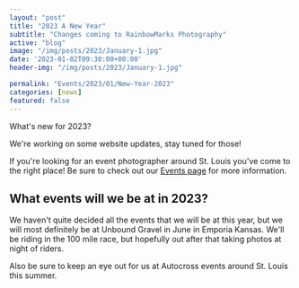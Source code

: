 ```yaml
---
layout: "post"
title: "2023 A New Year"
subtitle: "Changes coming to RainbowMarks Photography"
active: "blog"
image: "/img/posts/2023/January-1.jpg"
date: '2023-01-02T09:30:00+00:00'
header-img: "/img/posts/2023/January-1.jpg"

permalink: "Events/2023/01/New-Year-2023"
categories: [news]
featured: false
---
```

What's new for 2023?

We're working on some website updates, stay tuned for those!

If you're looking for an event photographer around St. Louis you've come to the right place! Be sure to check out our [Events page](/events) for more information.

## What events will we be at in 2023? 
We haven't quite decided all the events that we will be at this year, but we will most definitely be at Unbound Gravel in June in Emporia Kansas. We'll be riding in the 100 mile race, but hopefully out after that taking photos at night of riders. 

Also be sure to keep an eye out for us at Autocross events around St. Louis this summer.
